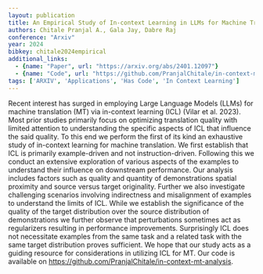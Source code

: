 ```yaml
---
layout: publication
title: An Empirical Study of In-context Learning in LLMs for Machine Translation
authors: Chitale Pranjal A., Gala Jay, Dabre Raj
conference: "Arxiv"
year: 2024
bibkey: chitale2024empirical
additional_links:
  - {name: "Paper", url: "https://arxiv.org/abs/2401.12097"}
  - {name: "Code", url: "https://github.com/PranjalChitale/in-context-mt-analysis"}
tags: ['ARXIV', 'Applications', 'Has Code', 'In Context Learning']
---
```

Recent interest has surged in employing Large Language Models (LLMs) for machine translation (MT) via in-context learning (ICL) (Vilar et al. 2023). Most prior studies primarily focus on optimizing translation quality with limited attention to understanding the specific aspects of ICL that influence the said quality. To this end we perform the first of its kind an exhaustive study of in-context learning for machine translation. We first establish that ICL is primarily example-driven and not instruction-driven. Following this we conduct an extensive exploration of various aspects of the examples to understand their influence on downstream performance. Our analysis includes factors such as quality and quantity of demonstrations spatial proximity and source versus target originality. Further we also investigate challenging scenarios involving indirectness and misalignment of examples to understand the limits of ICL. While we establish the significance of the quality of the target distribution over the source distribution of demonstrations we further observe that perturbations sometimes act as regularizers resulting in performance improvements. Surprisingly ICL does not necessitate examples from the same task and a related task with the same target distribution proves sufficient. We hope that our study acts as a guiding resource for considerations in utilizing ICL for MT. Our code is available on https://github.com/PranjalChitale/in-context-mt-analysis.
